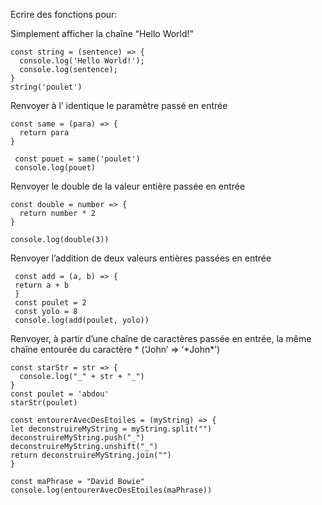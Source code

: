 Ecrire des fonctions pour:

Simplement afficher la chaîne “Hello World!”

```
const string = (sentence) => {
  console.log('Hello World!');
  console.log(sentence);
}
string('poulet')
```

Renvoyer à l’ identique le paramètre passé en entrée
```
const same = (para) => {
  return para
}

 const pouet = same('poulet')
 console.log(pouet)
```

Renvoyer le double de la valeur entière passée en entrée

```
const double = number => {
  return number * 2
}

console.log(double(3))
```

Renvoyer l’addition de deux valeurs entières passées en entrée

```
 const add = (a, b) => {
 return a + b
 }
 const poulet = 2
 const yolo = 8
 console.log(add(poulet, yolo))
```

Renvoyer, à partir d’une chaîne de caractères passée en entrée, la même chaîne entourée du caractère * (‘John’ => ‘*John\*’)

```
const starStr = str => {
  console.log("_" + str + "_")
}
const poulet = 'abdou'
starStr(poulet)
```

```
const entourerAvecDesEtoiles = (myString) => {
let deconstruireMyString = myString.split("")
deconstruireMyString.push("_")
deconstruireMyString.unshift("_")
return deconstruireMyString.join("")
}

const maPhrase = "David Bowie"
console.log(entourerAvecDesEtoiles(maPhrase))
```
